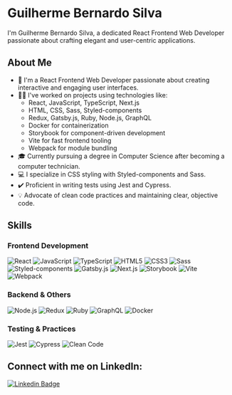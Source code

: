 # Guilherme Bernardo Silva

I'm Guilherme Bernardo Silva, a dedicated React Frontend Web Developer passionate about crafting elegant and user-centric applications.

## About Me

- 🚀 I'm a React Frontend Web Developer passionate about creating interactive and engaging user interfaces.
- 👨‍💻 I've worked on projects using technologies like:
  - React, JavaScript, TypeScript, Next.js
  - HTML, CSS, Sass, Styled-components
  - Redux, Gatsby.js, Ruby, Node.js, GraphQL
  - Docker for containerization
  - Storybook for component-driven development
  - Vite for fast frontend tooling
  - Webpack for module bundling
- 🎓 Currently pursuing a degree in Computer Science after becoming a computer technician.
- 💻 I specialize in CSS styling with Styled-components and Sass.
- ✔️ Proficient in writing tests using Jest and Cypress.
- 💡 Advocate of clean code practices and maintaining clear, objective code.

## Skills

### Frontend Development

![React](https://img.shields.io/badge/-React-61DAFB?style=for-the-badge&logo=react&logoColor=white)
![JavaScript](https://img.shields.io/badge/-JavaScript-F7DF1E?style=for-the-badge&logo=javascript&logoColor=white)
![TypeScript](https://img.shields.io/badge/-TypeScript-3178C6?style=for-the-badge&logo=typescript&logoColor=white)
![HTML5](https://img.shields.io/badge/-HTML5-E34F26?style=for-the-badge&logo=html5&logoColor=white)
![CSS3](https://img.shields.io/badge/-CSS3-1572B6?style=for-the-badge&logo=css3&logoColor=white)
![Sass](https://img.shields.io/badge/-Sass-CC6699?style=for-the-badge&logo=sass&logoColor=white)
![Styled-components](https://img.shields.io/badge/-Styled_components-DB7093?style=for-the-badge&logo=styled-components&logoColor=white)
![Gatsby.js](https://img.shields.io/badge/-Gatsby.js-663399?style=for-the-badge&logo=gatsby&logoColor=white)
![Next.js](https://img.shields.io/badge/-Next.js-000000?style=for-the-badge&logo=next.js&logoColor=white)
![Storybook](https://img.shields.io/badge/-Storybook-FF4785?style=for-the-badge&logo=storybook&logoColor=white)
![Vite](https://img.shields.io/badge/-Vite-646CFF?style=for-the-badge&logo=vite&logoColor=white)
![Webpack](https://img.shields.io/badge/-Webpack-8DD6F9?style=for-the-badge&logo=webpack&logoColor=black)

### Backend & Others

![Node.js](https://img.shields.io/badge/-Node.js-339933?style=for-the-badge&logo=node.js&logoColor=white)
![Redux](https://img.shields.io/badge/-Redux-764ABC?style=for-the-badge&logo=redux&logoColor=white)
![Ruby](https://img.shields.io/badge/-Ruby-CC342D?style=for-the-badge&logo=ruby&logoColor=white)
![GraphQL](https://img.shields.io/badge/-GraphQL-E10098?style=for-the-badge&logo=graphql&logoColor=white)
![Docker](https://img.shields.io/badge/-Docker-2496ED?style=for-the-badge&logo=docker&logoColor=white)

### Testing & Practices

![Jest](https://img.shields.io/badge/-Jest-C21325?style=for-the-badge&logo=jest&logoColor=white)
![Cypress](https://img.shields.io/badge/-Cypress-17202C?style=for-the-badge&logo=cypress&logoColor=white)
![Clean Code](https://img.shields.io/badge/-Clean_Code-008000?style=for-the-badge)

## Connect with me on LinkedIn:

[![Linkedin Badge](https://img.shields.io/badge/-Guilherme_Bernardo-0077B5?style=for-the-badge&logo=Linkedin&logoColor=white&link=https://www.linkedin.com/in/guilherme-bernardo-silva-789217194/)](https://www.linkedin.com/in/guilherme-bernardo-silva-789217194/)
